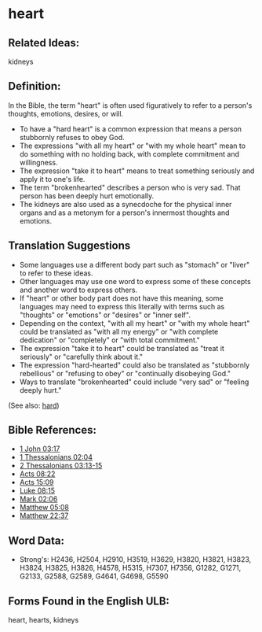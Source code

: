 # heart

## Related Ideas:

kidneys

## Definition:

In the Bible, the term "heart" is often used figuratively to refer to a person's thoughts, emotions, desires, or will.

* To have a "hard heart" is a common expression that means a person stubbornly refuses to obey God.
* The expressions "with all my heart" or "with my whole heart" mean to do something with no holding back, with complete commitment and willingness.
* The expression "take it to heart" means to treat something seriously and apply it to one's life.
* The term "brokenhearted" describes a person who is very sad. That person has been deeply hurt emotionally.
* The kidneys are also used as a synecdoche for the physical inner organs and as a metonym for a person's innermost thoughts and emotions.

## Translation Suggestions

* Some languages use a different body part such as "stomach" or "liver" to refer to these ideas.
* Other languages may use one word to express some of these concepts and another word to express others.
* If "heart" or other body part does not have this meaning, some languages may need to express this literally with terms such as "thoughts" or "emotions" or "desires" or "inner self".
* Depending on the context, "with all my heart" or "with my whole heart" could be translated as "with all my energy" or "with complete dedication" or "completely" or "with total commitment."
* The expression "take it to heart" could be translated as "treat it seriously" or "carefully think about it."
* The expression "hard-hearted" could also be translated as "stubbornly rebellious" or "refusing to obey" or "continually disobeying God."
* Ways to translate "brokenhearted" could include "very sad" or "feeling deeply hurt."

(See also: [hard](../other/hard.md))

## Bible References:

* [1 John 03:17](rc://en/tn/help/1jn/03/17)
* [1 Thessalonians 02:04](rc://en/tn/help/1th/02/04)
* [2 Thessalonians 03:13-15](rc://en/tn/help/2th/03/13)
* [Acts 08:22](rc://en/tn/help/act/08/22)
* [Acts 15:09](rc://en/tn/help/act/15/09)
* [Luke 08:15](rc://en/tn/help/luk/08/15)
* [Mark 02:06](rc://en/tn/help/mrk/02/06)
* [Matthew 05:08](rc://en/tn/help/mat/05/08)
* [Matthew 22:37](rc://en/tn/help/mat/22/37)

## Word Data:

* Strong's: H2436, H2504, H2910, H3519, H3629, H3820, H3821, H3823, H3824, H3825, H3826, H4578, H5315, H7307, H7356, G1282, G1271, G2133, G2588, G2589, G4641, G4698, G5590

## Forms Found in the English ULB:

heart, hearts, kidneys


